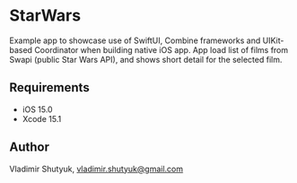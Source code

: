 # StarWars

Example app to showcase use of SwiftUI, Combine frameworks and UIKit-based Coordinator when building native iOS app.
App load list of films from Swapi (public Star Wars API), and shows short detail for the selected film.

## Requirements

* iOS 15.0
* Xcode 15.1

## Author

Vladimir Shutyuk, vladimir.shutyuk@gmail.com
